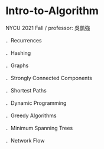# Intro-to-Algorithm
NYCU 2021 Fall / professor: 吳凱強

．Recurrences

．Hashing

．Graphs

．Strongly Connected Components

．Shortest Paths

．Dynamic Programming

．Greedy Algorithms

．Minimum Spanning Trees

．Network Flow

